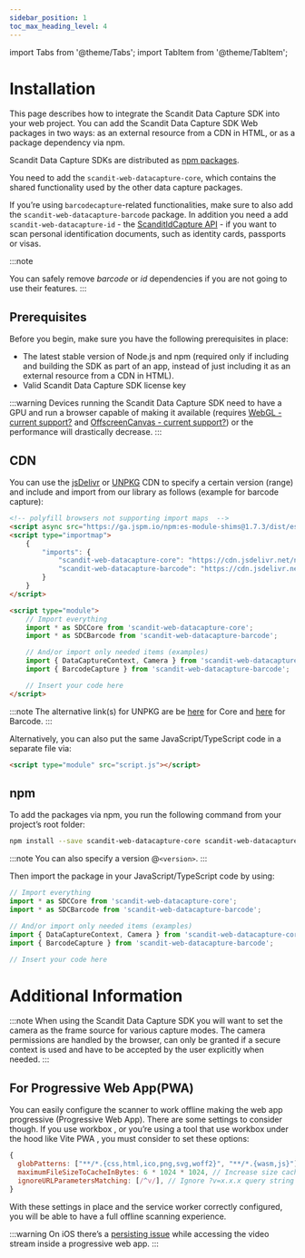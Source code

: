 ```yaml
---
sidebar_position: 1
toc_max_heading_level: 4
---
```


import Tabs from '@theme/Tabs';
import TabItem from '@theme/TabItem';

# Installation

This page describes how to integrate the Scandit Data Capture SDK into your web project. You can add the Scandit Data Capture SDK Web packages in two ways: as an external resource from a CDN in HTML, or as a package dependency via npm.

Scandit Data Capture SDKs are distributed as [npm packages](https://www.npmjs.com/search?q=scandit-web-datacapture-*).

You need to add the `scandit-web-datacapture-core`, which contains the shared functionality used by the other data capture packages. 

If you’re using `barcodecapture`-related functionalities, make sure to also add the `scandit-web-datacapture-barcode` package. In addition you need a add `scandit-web-datacapture-id` - the [ScanditIdCapture API](https://docs.scandit.com/data-capture-sdk/web/id-capture/overview.html) - if you want to scan personal identification documents, such as identity cards, passports or visas.

:::note

You can safely remove _barcode_ or _id_ dependencies if you are not going to use their features.
:::

## Prerequisites

Before you begin, make sure you have the following prerequisites in place:

- The latest stable version of Node.js and npm (required only if including and building the SDK as part of an app, instead of just including it as an external resource from a CDN in HTML).
- Valid Scandit Data Capture SDK license key

:::warning
Devices running the Scandit Data Capture SDK need to have a GPU and run a browser capable of making it available (requires [WebGL - current support?](https://caniuse.com/#feat=webgl) and [OffscreenCanvas - current support?](https://caniuse.com/#feat=offscreencanvas)) or the performance will drastically decrease.
:::

## CDN

You can use the [jsDelivr](https://jsdelivr.com/) or [UNPKG](https://unpkg.com/) CDN to specify a certain version (range) and include and import from our library as follows (example for barcode capture):

```html
<!-- polyfill browsers not supporting import maps  -->
<script async src="https://ga.jspm.io/npm:es-module-shims@1.7.3/dist/es-module-shims.js"></script>
<script type="importmap">
	{
		"imports": {
			"scandit-web-datacapture-core": "https://cdn.jsdelivr.net/npm/scandit-web-datacapture-core@[version]/build/js/index.js",
			"scandit-web-datacapture-barcode": "https://cdn.jsdelivr.net/npm/scandit-web-datacapture-barcode@[version]/build/js/index.js"
		}
	}
</script>

<script type="module">
	// Import everything
	import * as SDCCore from 'scandit-web-datacapture-core';
	import * as SDCBarcode from 'scandit-web-datacapture-barcode';

	// And/or import only needed items (examples)
	import { DataCaptureContext, Camera } from 'scandit-web-datacapture-core';
	import { BarcodeCapture } from 'scandit-web-datacapture-barcode';

	// Insert your code here
</script>
```

:::note
The alternative link(s) for UNPKG are be [here](https://unpkg.com/scandit-web-datacapture-core@6.x) for Core and [here](https://unpkg.com/scandit-web-datacapture-barcode@6.x) for Barcode.
:::

Alternatively, you can also put the same JavaScript/TypeScript code in a separate file via:

```html
<script type="module" src="script.js"></script>
```

## npm

To add the packages via npm, you run the following command from your project’s root folder:

```sh
npm install --save scandit-web-datacapture-core scandit-web-datacapture-barcode
```

:::note
You can also specify a version @`<version>`.
:::

Then import the package in your JavaScript/TypeScript code by using:

```js
// Import everything
import * as SDCCore from 'scandit-web-datacapture-core';
import * as SDCBarcode from 'scandit-web-datacapture-barcode';

// And/or import only needed items (examples)
import { DataCaptureContext, Camera } from 'scandit-web-datacapture-core';
import { BarcodeCapture } from 'scandit-web-datacapture-barcode';

// Insert your code here
```

# Additional Information

:::note
When using the Scandit Data Capture SDK you will want to set the camera as the frame source for various capture modes. The camera permissions are handled by the browser, can only be granted if a secure context is used and have to be accepted by the user explicitly when needed.
:::

## For Progressive Web App(PWA)

You can easily configure the scanner to work offline making the web app progressive (Progressive Web App). There are some settings to consider though. If you use workbox , or you’re using a tool that use workbox under the hood like Vite PWA , you must consider to set these options:

```js
{
  globPatterns: ["**/*.{css,html,ico,png,svg,woff2}", "**/*.{wasm,js}"], // Be sure to add also .wasm
  maximumFileSizeToCacheInBytes: 6 * 1024 * 1024, // Increase size cache up to 6mb
  ignoreURLParametersMatching: [/^v/], // Ignore ?v=x.x.x query string param when using importScripts
}
```

With these settings in place and the service worker correctly configured, you will be able to have a full offline scanning experience.

:::warning
On iOS there’s a [persisting issue](https://bugs.webkit.org/show_bug.cgi?id=252465) while accessing the video stream inside a progressive web app.
:::

